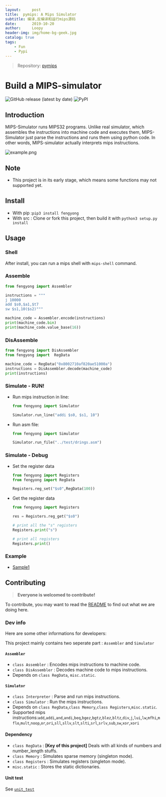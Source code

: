 ```yaml
---
layout:     post
title:  pymips: A Mips Simulator
subtitle: 编译,反编译和运行mips源码
date:       2019-10-20
author:     Loopy
header-img: img/home-bg-geek.jpg
catalog: true
tags:
    - Fun
    - Pypi
---
```


> Repository: [pymips](https://github.com/CQU-AI/pymips)

# Build a MIPS-simulator

![GitHub release (latest by date)](https://img.shields.io/github/v/release/cqu-ai/pymips) ![PyPI](https://img.shields.io/pypi/v/fengyong)

## Introduction

MIPS-Simulator runs MIPS32 programs.
Unlike real simulator, which assembles the instructions into machine code and executes them,
MIPS-Simulator just parse the instructions and runs them using python code.
In other words, MIPS-simulator actually interprets mips instructions.

![example.png](https://github.com/CQU-AI/pymips/blob/master/example.png?raw=true)

## Note

- This project is in its early stage, which means some functions may not supported yet.

## Install
 - With pip :`pip3 install fengyong`
 - With src : Clone or fork this project, then build it with `python3 setup.py install`

## Usage
### Shell
After install, you can run a mips shell with `mips-shell` command.

### Assemble
```python
from fengyong import Assembler

instructions = """
j 10000
add $s0,$a1,$t7
sw $s1,10($s2)"""

machine_code = Assembler.encode(instructions)
print(machine_code.bin)
print(machine_code.value_base(16))
```
### DisAssemble
```python
from fengyong import DisAssembler
from fengyong import  RegData

machine_code = RegData("0x8002710af820ae51000a")
instructions = DisAssembler.decode(machine_code)
print(instructions)
```

### Simulate - RUN!
 - Run mips instruction in line:
    ```python
   from fengyong import Simulator

   Simulator.run_line("addi $s0, $s1, 10")
    ```
 - Run asm file:
    ```python
   from fengyong import Simulator

   Simulator.run_file("../test/drings.asm")
    ```

### Simulate - Debug
 - Set the register data
    ```python
   from fengyong import Registers
   from fengyong import RegData

   Registers.reg_set("$s0",RegData(100))
   ```
 - Get the register data
    ```python
   from fengyong import Registers

   res = Registers.reg_get("$s0")

   # print all the "s" registers
   Registers.print("s")

   # print all registers
   Registers.print()
    ```

### Example
 - [Sample1](https://github.com/CQU-AI/pymips/tree/master/sample/sample)

## Contributing

> **Everyone is welcomed to contribute!**

To contribute, you may want to read the [README](./README.md) to find out what we are doing here.

### Dev info
Here are some other informations for developers:

This project mainly contains two seperate part : `Assembler` and `Simulator`

#### `Assembler`
 - `class Assembler` : Encodes mips instructions to machine code.
 - `class DisAssembler` : Decodes machine code to mips instructions.
 - Depends on `class RegData`, `misc.static`.

#### `Simulator`
 - `class Interpreter` : Parse and run mips instructions.
 - `class Simulator` : Run the mips instructions.
 - Depends on `class RegData`,`class Memory`,`class Registers`,`misc.static`.
 - Supported mips instructions:`add`,`addi`,`and`,`andi`,`beq`,`bgez`,`bgtz`,`blez`,`bltz`,`div`,`j`,`lui`,`lw`,`mfhi`,`mflo`,`mult`,`noop`,`or`,`ori`,`sll`,`sllv`,`slt`,`slti`,`srl`,`srlv`,`sub`,`sw`,`xor`,`xori`

#### Dependency
 - `class RegData` : **[Key of this project]** Deals with all kinds of numbers and number_length stuffs.
 - `class Memory` : Simulates sparse memory (singleton mode).
 - `class Registers` : Simulates registers (singleton mode).
 - `misc.static` : Stores the static dictionaries.

#### Unit test
See [`unit_test`](https://github.com/CQU-AI/pymips/tree/master/test/unit_test)
